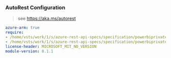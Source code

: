 ### AutoRest Configuration

> see https://aka.ms/autorest

``` yaml
azure-arm: true
require:
- /home/vsts/work/1/s/azure-rest-api-specs/specification/powerbiprivatelinks/resource-manager/readme.md
- /home/vsts/work/1/s/azure-rest-api-specs/specification/powerbiprivatelinks/resource-manager/readme.go.md
license-header: MICROSOFT_MIT_NO_VERSION
module-version: 0.1.1

```